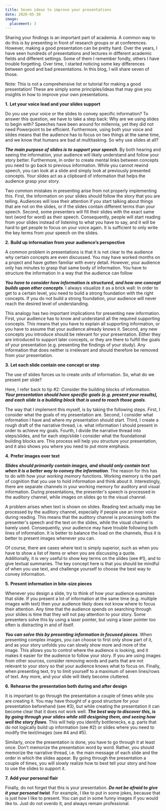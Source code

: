 ```yaml
---
title: Seven ideas to improve your presentations
date: 2020-05-30
image:
  placement: 3
---
```


Sharing your findings is an important part of academia. A common way to do this is by presenting in front of research groups or at conferences. However, making a good presentation can be pretty hard. Over the years, I have seen hundreds of presentations and lectures in different academic fields and different settings. Some of them I remember fondly, others I have trouble forgetting. Over time, I started noticing some key differences between good and bad presentations. In this blog, I will share seven of those.

Note: This is not a comprehensive list or tutorial for making a good presentation! These are simply some principles/ideas that may give you insights in how to improve your own presentations. 

**1.**    **Let your voice lead and your slides support**

Do you use your voice or the slides to convey specific information? To answer this question, we have to take a step back: Why are we using slides to begin with? Speeches have been around for millennia, yet they did not need Powerpoint to be efficient. Furthermore, using both your voice and slides means that the audience has to focus on two things at the same time, and we know that humans are bad at multitasking. So why use slides at all?

***The main purpose of slides is to support your speech***. By both hearing and seeing the information, your audience will likely understand and follow your story better. Furthermore, in order to create mental links between concepts you need to go back to previous information. While you cannot rewind speech, you can look at a slide and simply look at previously presented concepts. Your slides act as a clipboard of information that helps the audience grasp your story.

Two common mistakes in presenting arise from not properly implementing this. First, the information on your slides should follow the story that you are telling. Audiences will lose their attention if you start talking about things that are not on the slides, or if the slides contain different terms than your speech. Second, some presenters will fill their slides with the exact same text (word for word) as their speech. Consequently, people will start reading from your slides instead of listening to what you have to say, and it will be hard to get people to focus on your voice again. It is sufficient to only write the key terms from your speech on the slides.

**2.**    **Build up information from your audience’s perspective**

A common problem in presentations is that it is not clear to the audience why certain concepts are even discussed. You may have worked months on a project and have gotten familiar with every detail. However, your audience only has minutes to grasp that same body of information. You have to structure the information in a way that the audience can follow

***You have to consider how information is structured, and how one concept builds upon other concepts***. I always visualize it as a brick wall: In order to get to a certain level, you need to build a strong foundation with the right concepts. If you do not build a strong foundation, your audience will never reach the desired level of understanding. 

This analogy has two important implications for presenting new information. First, your audience has to know and understand all the required supporting concepts. This means that you have to explain all supporting information, or you have to assume that your audience already knows it. Second, any new concepts you introduce should be relevant for your presentation. Either they are introduced to support later concepts, or they are there to fulfill the goals of your presentation (e.g. presenting the findings of your study). Any information that does neither is irrelevant and should therefore be removed from your presentation.

**3.**    **Let each slide contain one concept or step**

The use of slides forces us to create units of information. So, what do we present per slide? 

Here, I refer back to tip #2: Consider the building blocks of information. ***Your presentation should have specific goals (e.g. present your results), and each slide is a building block that is used to reach those goals***. 

The way that I implement this myself, is by taking the following steps. First, I consider what the goals of my presentation are. Second, I consider what information I have and where my presentation should start. Third, I create a rough draft of the narrative thread, i.e. what information I should present in order to achieve my goals. Fourth, I divide the narrative thread into steps/slides, and for each step/slide I consider what the foundational building blocks are. This process will help you structure your presentation, and it also shows you where you need to put more emphasis. 

**4.**    **Prefer images over text**

***Slides should primarily contain images, and should only contain text when it is a better way to convey the information***. The reason for this has to do with how your *working memory* functions. Working memory is the part of cognition that you use to hold information and think about it. Interestingly, there are separate channels in your working memory for auditory and visual information. During presentations, the presenter's speech is processed in the auditory channel, while images on slides go to the visual channel.

A problem arises when text is shown on slides. Reading text actually may be processed by the auditory channel, especially if people use an inner voice during reading. This means that the auditory channel is processing both the presenter's speech and the text on the slides, while the visual channel is barely used. Consequently, your audience may have trouble following both lines of information. It is better to balance the load on the channels, thus it is better to present images whenever you can.

Of course, there are cases where text is simply superior, such as when you have to show a list of items or when you are discussing a quote. Additionally, it is very useful to show key terms on the slides (see #1), and to give textual summaries. The key concept here is that you should be mindful of when you use text, and challenge yourself to choose the best way to convey information. 

**5.**    **Present information in bite-size pieces**

Whenever you design a slide, try to think of how your audience examines that slide. If you present a lot of information at the same time (e.g. multiple images with text) then your audience likely does not know where to focus their attention. Any time that the audience spends on searching through your slides is time that they will not pay attention to your story. Some presenters solve this by using a laser pointer, but using a laser pointer too often is distracting in and of itself. 

***You can solve this by presenting information in focused pieces***. When presenting complex images, you can choose to first only show part of it, and as your story unfolds you can slowly show more and more of the image. This allows you to control where the audience is looking, and it makes it easier for the audience to follow your story. If you are using images from other sources, consider removing words and parts that are not relevant to your story so that your audience knows what to focus on. Finally, when presenting text, try to limit yourself to a maximum of seven lines/rows of text. Any more, and your slide will likely become cluttered. 

**6.**    **Rehearse the presentation both during and after design**

It is important to go through the presentation a couple of times while you are creating it. You may have thought of a good structure for your presentation beforehand (see #3), but while creating the presentation it can become clear that it does not work well. ***The best way to discover this, is by going through your slides while still designing them, and seeing how well the story flows***. This will help you identify bottlenecks, e.g. parts that do not logically build up information (see #2) or slides where you need to modify the text/images (see #4 and #5). 

Similarly, once the presentation is done, you have to go through it at least once. Don’t memorize the presentation word by word. Rather, you should memorize the narrative thread, i.e. the main message of each slide and the order in which the slides appear. By going through the presentation a couple of times, you will slowly realize how to best tell your story and how to use the slides to support it. 

**7.**    **Add your personal flair**

Finally, do not forget that this is your presentation. ***Do not be afraid to give it your personal twist***. For example, I like to put in some jokes, because that is just how I like to present. You can put in some funny images if you would like to. Just do not overdo it, and always remain professional.
